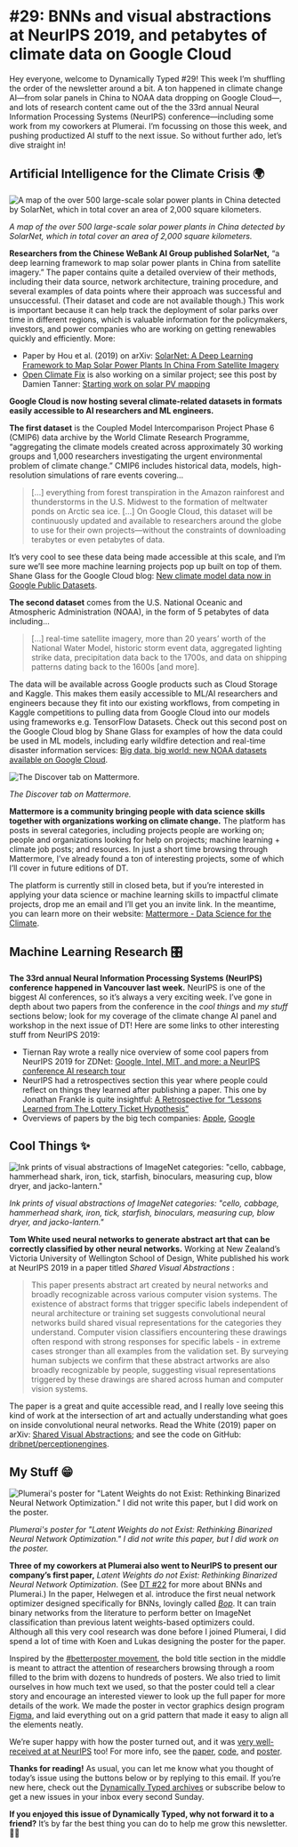 # #29: BNNs and visual abstractions at NeurIPS 2019, and petabytes of climate data on Google Cloud 

Hey everyone, welcome to Dynamically Typed #29!
This week I’m shuffling the order of the newsletter around a bit.
A ton happened in climate change AI—from solar panels in China to NOAA data dropping on Google Cloud—, and lots of research content came out of the the 33rd annual Neural Information Processing Systems (NeurIPS) conference—including some work from my coworkers at Plumerai.
I’m focussing on those this week, and pushing productized AI stuff to the next issue.
So without further ado, let’s dive straight in!

## Artificial Intelligence for the Climate Crisis 🌍

![A map of the over 500 large-scale solar power plants in China detected by SolarNet, which in total cover an area of 2,000 square kilometers.](https://s3.amazonaws.com/revue/items/images/005/357/413/mail/15394e028ffc117fa6ca66484c429c55.png?1576934398)

_A map of the over 500 large-scale solar power plants in China detected by SolarNet, which in total cover an area of 2,000 square kilometers._

**Researchers from the Chinese WeBank AI Group published SolarNet,** “a deep learning framework to map solar power plants in China from satellite imagery.” The paper contains quite a detailed overview of their methods, including their data source, network architecture, training procedure, and several examples of data points where their approach was successful and unsuccessful.
(Their dataset and code are not available though.) This work is important because it can help track the deployment of solar parks over time in different regions, which is valuable information for the policymakers, investors, and power companies who are working on getting renewables quickly and efficiently.
More:

* Paper by Hou et al. (2019) on arXiv: [SolarNet: A Deep Learning Framework to Map Solar Power Plants In China From Satellite Imagery](https://arxiv.org/abs/1912.03685?utm_campaign=Dynamically%20Typed&utm_medium=email&utm_source=Revue%20newsletter)
* [Open Climate Fix](https://openclimatefix.org/?utm_campaign=Dynamically%20Typed&utm_medium=email&utm_source=Revue%20newsletter) is also working on a similar project; see this post by Damien Tanner: [Starting work on solar PV mapping](https://openclimatefix.org/blog/2019-07-09-solar-pv-mapping?utm_campaign=Dynamically%20Typed&utm_medium=email&utm_source=Revue%20newsletter)

**Google Cloud is now hosting several climate-related datasets in formats easily accessible to AI researchers and ML engineers.**

**The first dataset** is the Coupled Model Intercomparison Project Phase 6 (CMIP6) data archive by the World Climate Research Programme, “aggregating the climate models created across approximately 30 working groups and 1,000 researchers investigating the urgent environmental problem of climate change.” CMIP6 includes historical data, models, high-resolution simulations of rare events covering…

> […] everything from forest transpiration in the Amazon rainforest and thunderstorms in the U.S.
> Midwest to the formation of meltwater ponds on Arctic sea ice.
> […] On Google Cloud, this dataset will be continuously updated and available to researchers around the globe to use for their own projects—without the constraints of downloading terabytes or even petabytes of data.

It’s very cool to see these data being made accessible at this scale, and I’m sure we’ll see more machine learning projects pop up built on top of them.
Shane Glass for the Google Cloud blog: [New climate model data now in Google Public Datasets](https://cloud.google.com/blog/products/data-analytics/new-climate-model-data-now-google-public-datasets?utm_campaign=Dynamically%20Typed&utm_medium=email&utm_source=Revue%20newsletter).

**The second dataset** comes from the U.S.
National Oceanic and Atmospheric Administration (NOAA), in the form of 5 petabytes of data including…

> […] real-time satellite imagery, more than 20 years’ worth of the National Water Model, historic storm event data, aggregated lighting strike data, precipitation data back to the 1700s, and data on shipping patterns dating back to the 1600s [and more].

The data will be available across Google products such as Cloud Storage and Kaggle.
This makes them easily accessible to ML/AI researchers and engineers because they fit into our existing workflows, from competing in Kaggle competitions to pulling data from Google Cloud into our models using frameworks e.g.
TensorFlow Datasets.
Check out this second post on the Google Cloud blog by Shane Glass for examples of how the data could be used in ML models, including early wildfire detection and real-time disaster information services: [Big data, big world: new NOAA datasets available on Google Cloud](https://cloud.google.com/blog/products/data-analytics/weather-climate-big-data-from-noaa-now-in-cloud?utm_campaign=Dynamically%20Typed&utm_medium=email&utm_source=Revue%20newsletter).

![The Discover tab on Mattermore.](https://s3.amazonaws.com/revue/items/images/005/359/361/mail/4abd17565189879bd22f05993b7a1d9a.png?1577020393)

_The Discover tab on Mattermore._

**Mattermore is a community bringing people with data science skills together with organizations working on climate change.**
The platform has posts in several categories, including projects people are working on; people and organizations looking for help on projects; machine learning + climate job posts; and resources.
In just a short time browsing through Mattermore, I’ve already found a ton of interesting projects, some of which I’ll cover in future editions of DT.

The platform is currently still in closed beta, but if you’re interested in applying your data science or machine learning skills to impactful climate projects, drop me an email and I’ll get you an invite link.
In the meantime, you can learn more on their website: [Mattermore - Data Science for the Climate](https://www.mattermore.io/?utm_campaign=Dynamically%20Typed&utm_medium=email&utm_source=Revue%20newsletter).

## Machine Learning Research 🎛

**The 33rd annual Neural Information Processing Systems (NeurIPS) conference happened in Vancouver last week.**
NeurIPS is one of the biggest AI conferences, so it’s always a very exciting week.
I’ve gone in depth about two papers from the conference in the _cool things_ and _my stuff_ sections below; look for my coverage of the climate change AI panel and workshop in the next issue of DT!
Here are some links to other interesting stuff from NeurIPS 2019:

* Tiernan Ray wrote a really nice overview of some cool papers from NeurIPS 2019 for ZDNet: [Google, Intel, MIT, and more: a NeurIPS conference AI research tour](https://www.zdnet.com/article/google-intel-mit-and-more-a-neurips-conference-ai-research-guided-tour/?utm_campaign=Dynamically%20Typed&utm_medium=email&utm_source=Revue%20newsletter)
* NeurIPS had a retrospectives section this year where people could reflect on things they learned after publishing a paper. This one by Jonathan Frankle is quite insightful: [A Retrospective for “Lessons Learned from The Lottery Ticket Hypothesis”](https://ml-retrospectives.github.io/neurips2019/accepted_retrospectives/2019/lottery-ticket/?utm_campaign=Dynamically%20Typed&utm_medium=email&utm_source=Revue%20newsletter)
* Overviews of papers by the big tech companies: [Apple](https://machinelearning.apple.com/2019/12/02/apple-at-neurips-2019.html?utm_campaign=Dynamically%20Typed&utm_medium=email&utm_source=Revue%20newsletter), [Google](https://ai.googleblog.com/2019/12/google-at-neurips-2019.html?utm_campaign=Dynamically%20Typed&utm_medium=email&utm_source=Revue%20newsletter)

## Cool Things ✨

![Ink prints of visual abstractions of ImageNet categories: "cello, cabbage, hammerhead shark, iron, tick, starfish, binoculars, measuring cup, blow dryer, and jacko-lantern."](https://s3.amazonaws.com/revue/items/images/005/357/417/mail/2a1978f3763b1e798b1b61638ea4b41c.png?1576934479)

_Ink prints of visual abstractions of ImageNet categories: "cello, cabbage, hammerhead shark, iron, tick, starfish, binoculars, measuring cup, blow dryer, and jacko-lantern."_

**Tom White used neural networks to generate abstract art that can be correctly classified by other neural networks.**
Working at New Zealand’s Victoria University of Wellington School of Design, White published his work at NeurIPS 2019 in a paper titled _Shared Visual Abstractions_ :

> This paper presents abstract art created by neural networks and broadly recognizable across various computer vision systems.
> The existence of abstract forms that trigger specific labels independent of neural architecture or training set suggests convolutional neural networks build shared visual representations for the categories they understand.
> Computer vision classifiers encountering these drawings often respond with strong responses for specific labels - in extreme cases stronger than all examples from the validation set.
> By surveying human subjects we confirm that these abstract artworks are also broadly recognizable by people, suggesting visual representations triggered by these drawings are shared across human and computer vision systems.

The paper is a great and quite accessible read, and I really love seeing this kind of work at the intersection of art and actually understanding what goes on inside convolutional neural networks.
Read the White (2019) paper on arXiv: [Shared Visual Abstractions](https://arxiv.org/abs/1912.04217?utm_campaign=Dynamically%20Typed&utm_medium=email&utm_source=Revue%20newsletter); and see the code on GitHub: [dribnet/perceptionengines](https://github.com/dribnet/perceptionengines?utm_campaign=Dynamically%20Typed&utm_medium=email&utm_source=Revue%20newsletter).

## My Stuff 😁

![Plumerai's poster for "Latent Weights do not Exist: Rethinking Binarized Neural Network Optimization." I did not write this paper, but I did work on the poster.](https://s3.amazonaws.com/revue/items/images/005/357/421/mail/dc9e2c1d489804eef8317e488a4f74fd.png?1576934618)

_Plumerai's poster for "Latent Weights do not Exist: Rethinking Binarized Neural Network Optimization." I did not write this paper, but I did work on the poster._

**Three of my coworkers at Plumerai also went to NeurIPS to present our company’s first paper,** _Latent Weights do not Exist: Rethinking Binarized Neural Network Optimization_.
(See [DT #22](https://dynamicallytyped.com/issues/22-mobile-apps-that-identify-plant-species-ai-powered-posture-correction-and-my-new-job-197292?utm_campaign=Dynamically%20Typed&utm_medium=email&utm_source=Revue%20newsletter) for more about BNNs and Plumerai.) In the paper, Helwegen et al.
introduce the first neual network optimizer designed specifically for BNNs, lovingly called [_Bop_](https://larq.dev/api/optimizers/?utm_campaign=Dynamically%20Typed&utm_medium=email&utm_source=Revue%20newsletter#bop).
It can train binary networks from the literature to perform better on ImageNet classification than previous latent weights-based optimizers could.
Although all this very cool research was done before I joined Plumerai, I did spend a lot of time with Koen and Lukas designing the poster for the paper.

Inspired by the [#betterposter movement](https://twitter.com/mikemorrison/status/1110191245035479041?lang=en&utm_campaign=Dynamically%20Typed&utm_medium=email&utm_source=Revue%20newsletter), the bold title section in the middle is meant to attract the attention of researchers browsing through a room filled to the brim with dozens to hundreds of posters.
We also tried to limit ourselves in how much text we used, so that the poster could tell a clear story and encourage an interested viewer to look up the full paper for more details of the work.
We made the poster in vector graphics design program [Figma](https://www.figma.com/?utm_campaign=Dynamically%20Typed&utm_medium=email&utm_source=Revue%20newsletter), and laid everything out on a grid pattern that made it easy to align all the elements neatly.

We’re super happy with how the poster turned out, and it was [very well-received at at NeurIPS](https://twitter.com/plumeraihq?utm_campaign=Dynamically%20Typed&utm_medium=email&utm_source=Revue%20newsletter) too!
For more info, see the [paper](https://arxiv.org/abs/1906.02107?utm_campaign=Dynamically%20Typed&utm_medium=email&utm_source=Revue%20newsletter), [code](https://github.com/plumerai/rethinking-bnn-optimization?utm_campaign=Dynamically%20Typed&utm_medium=email&utm_source=Revue%20newsletter), and [poster](https://github.com/plumerai/rethinking-bnn-optimization/blob/master/poster.pdf?utm_campaign=Dynamically%20Typed&utm_medium=email&utm_source=Revue%20newsletter).

**Thanks for reading!**
As usual, you can let me know what you thought of today’s issue using the buttons below or by replying to this email.
If you’re new here, check out the [Dynamically Typed archives](https://dynamicallytyped.com/?utm_campaign=Dynamically%20Typed&utm_medium=email&utm_source=Revue%20newsletter) or subscribe below to get a new issues in your inbox every second Sunday.

**If you enjoyed this issue of Dynamically Typed, why not forward it to a friend?**
It’s by far the best thing you can do to help me grow this newsletter.
🧙‍♀️